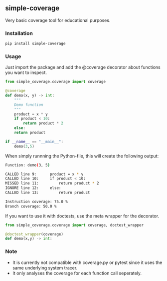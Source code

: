 ## simple-coverage

Very basic coverage tool for educational purposes. 

### Installation
```bash 
pip install simple-coverage
```

### Usage 

Just import the package and add the @coverage decorator about functions you want to inspect.
```python
from simple_coverage.coverage import coverage

@coverage
def demo(x, y) -> int:
    """
    Demo function
    """
	product = x * y 
	if product < 10:
		return product * 2
	else: 
	return product

if __name__ == "__main__":
	demo(3,5)
```

When simply runnning the Python-file, this will create the following output:
```bash
Function: demo(3, 5)

CALLED line 9:      product = x * y
CALLED line 10:     if product < 10:
MISSED line 11:         return product * 2
IGNORE line 12:     else:
CALLED line 13:         return product

Instruction coverage: 75.0 %
Branch coverage: 50.0 %
```

If you want to use it with doctests, use the meta wrapper for the decorator.
```python
from simple_coverage.coverage import coverage, doctest_wrapper

@doctest_wrapper(coverage)
def demo(x,y) -> int:
```

### Note 
* It is currently not compatible with coverage.py or pytest since it uses the same underlying system tracer.
* It only analyses the coverage for each function call seperately.


